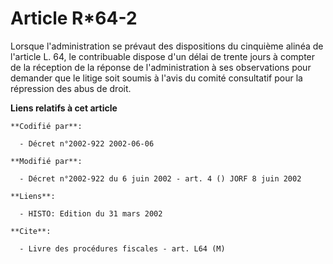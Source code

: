 # Article R*64-2

Lorsque l'administration se prévaut des dispositions du cinquième alinéa de l'article L. 64, le contribuable dispose d'un
délai de trente jours à compter de la réception de la réponse de l'administration à ses observations pour demander que le
litige soit soumis à l'avis du comité consultatif pour la répression des abus de droit.

**Liens relatifs à cet article**

	**Codifié par**:

	  - Décret n°2002-922 2002-06-06

	**Modifié par**:

	  - Décret n°2002-922 du 6 juin 2002 - art. 4 () JORF 8 juin 2002

	**Liens**:

	  - HISTO: Edition du 31 mars 2002

	**Cite**:

	  - Livre des procédures fiscales - art. L64 (M)
